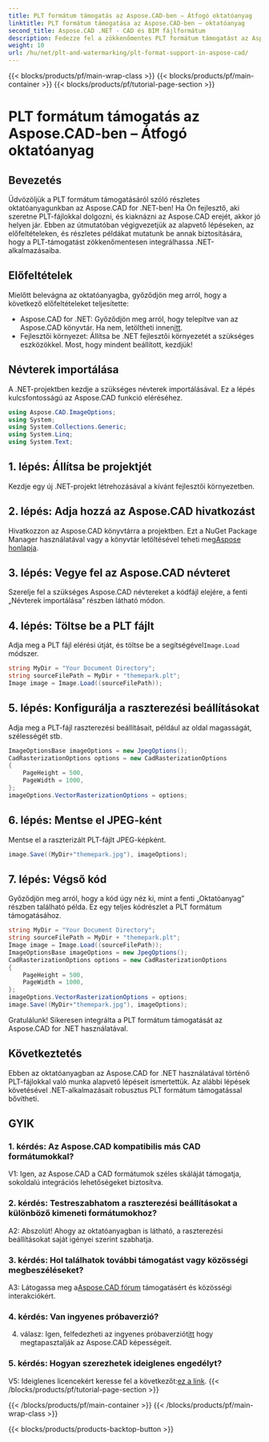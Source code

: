 ```yaml
---
title: PLT formátum támogatás az Aspose.CAD-ben – Átfogó oktatóanyag
linktitle: PLT formátum támogatása az Aspose.CAD-ben – oktatóanyag
second_title: Aspose.CAD .NET - CAD és BIM fájlformátum
description: Fedezze fel a zökkenőmentes PLT formátum támogatást az Aspose.CAD for .NET-ben. Kövesse lépésenkénti útmutatónkat a PLT-fájlok .NET-alkalmazásaiba való erőfeszítés nélküli integrálásához.
weight: 10
url: /hu/net/plt-and-watermarking/plt-format-support-in-aspose-cad/
---
```


{{< blocks/products/pf/main-wrap-class >}}
{{< blocks/products/pf/main-container >}}
{{< blocks/products/pf/tutorial-page-section >}}

# PLT formátum támogatás az Aspose.CAD-ben – Átfogó oktatóanyag

## Bevezetés

Üdvözöljük a PLT formátum támogatásáról szóló részletes oktatóanyagunkban az Aspose.CAD for .NET-ben! Ha Ön fejlesztő, aki szeretne PLT-fájlokkal dolgozni, és kiaknázni az Aspose.CAD erejét, akkor jó helyen jár. Ebben az útmutatóban végigvezetjük az alapvető lépéseken, az előfeltételeken, és részletes példákat mutatunk be annak biztosítására, hogy a PLT-támogatást zökkenőmentesen integrálhassa .NET-alkalmazásaiba.

## Előfeltételek

Mielőtt belevágna az oktatóanyagba, győződjön meg arról, hogy a következő előfeltételeket teljesítette:
-  Aspose.CAD for .NET: Győződjön meg arról, hogy telepítve van az Aspose.CAD könyvtár. Ha nem, letöltheti innen[itt](https://releases.aspose.com/cad/net/).
- Fejlesztői környezet: Állítsa be .NET fejlesztői környezetét a szükséges eszközökkel.
Most, hogy mindent beállított, kezdjük!

## Névterek importálása

A .NET-projektben kezdje a szükséges névterek importálásával. Ez a lépés kulcsfontosságú az Aspose.CAD funkció eléréséhez.
```csharp
using Aspose.CAD.ImageOptions;
using System;
using System.Collections.Generic;
using System.Linq;
using System.Text;
```

## 1. lépés: Állítsa be projektjét

Kezdje egy új .NET-projekt létrehozásával a kívánt fejlesztői környezetben.

## 2. lépés: Adja hozzá az Aspose.CAD hivatkozást

 Hivatkozzon az Aspose.CAD könyvtárra a projektben. Ezt a NuGet Package Manager használatával vagy a könyvtár letöltésével teheti meg[Aspose honlapja](https://purchase.aspose.com/buy).

## 3. lépés: Vegye fel az Aspose.CAD névteret

Szerelje fel a szükséges Aspose.CAD névtereket a kódfájl elejére, a fenti „Névterek importálása” részben látható módon.

## 4. lépés: Töltse be a PLT fájlt

 Adja meg a PLT fájl elérési útját, és töltse be a segítségével`Image.Load` módszer.

```csharp
string MyDir = "Your Document Directory";
string sourceFilePath = MyDir + "themepark.plt";
Image image = Image.Load((sourceFilePath));
```

## 5. lépés: Konfigurálja a raszterezési beállításokat

Adja meg a PLT-fájl raszterezési beállításait, például az oldal magasságát, szélességét stb.

```csharp
ImageOptionsBase imageOptions = new JpegOptions();
CadRasterizationOptions options = new CadRasterizationOptions
{
    PageHeight = 500,
    PageWidth = 1000,
};
imageOptions.VectorRasterizationOptions = options;
```

## 6. lépés: Mentse el JPEG-ként

Mentse el a raszterizált PLT-fájlt JPEG-képként.

```csharp
image.Save((MyDir+"themepark.jpg"), imageOptions);
```

## 7. lépés: Végső kód

Győződjön meg arról, hogy a kód úgy néz ki, mint a fenti „Oktatóanyag” részben található példa. Ez egy teljes kódrészlet a PLT formátum támogatásához.

```csharp
string MyDir = "Your Document Directory";
string sourceFilePath = MyDir + "themepark.plt";
Image image = Image.Load((sourceFilePath));
ImageOptionsBase imageOptions = new JpegOptions();
CadRasterizationOptions options = new CadRasterizationOptions
{
    PageHeight = 500,
    PageWidth = 1000,
};
imageOptions.VectorRasterizationOptions = options;
image.Save((MyDir+"themepark.jpg"), imageOptions);
```

Gratulálunk! Sikeresen integrálta a PLT formátum támogatását az Aspose.CAD for .NET használatával.

## Következtetés

Ebben az oktatóanyagban az Aspose.CAD for .NET használatával történő PLT-fájlokkal való munka alapvető lépéseit ismertettük. Az alábbi lépések követésével .NET-alkalmazásait robusztus PLT formátum támogatással bővítheti.

## GYIK

### 1. kérdés: Az Aspose.CAD kompatibilis más CAD formátumokkal?

V1: Igen, az Aspose.CAD a CAD formátumok széles skáláját támogatja, sokoldalú integrációs lehetőségeket biztosítva.

### 2. kérdés: Testreszabhatom a raszterezési beállításokat a különböző kimeneti formátumokhoz?

A2: Abszolút! Ahogy az oktatóanyagban is látható, a raszterezési beállításokat saját igényei szerint szabhatja.

### 3. kérdés: Hol találhatok további támogatást vagy közösségi megbeszéléseket?

 A3: Látogassa meg a[Aspose.CAD fórum](https://forum.aspose.com/c/cad/19) támogatásért és közösségi interakciókért.

### 4. kérdés: Van ingyenes próbaverzió?

 4. válasz: Igen, felfedezheti az ingyenes próbaverziót[itt](https://releases.aspose.com/) hogy megtapasztalják az Aspose.CAD képességeit.

### 5. kérdés: Hogyan szerezhetek ideiglenes engedélyt?

 V5: Ideiglenes licencekért keresse fel a következőt:[ez a link](https://purchase.aspose.com/temporary-license/).
{{< /blocks/products/pf/tutorial-page-section >}}

{{< /blocks/products/pf/main-container >}}
{{< /blocks/products/pf/main-wrap-class >}}

{{< blocks/products/products-backtop-button >}}
